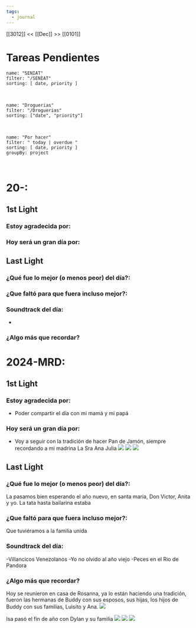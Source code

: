 ```yaml
---
tags:
  - journal
---
```

[[3012]]  <<  [[Dec]]  >> [[0101]]  

# Tareas Pendientes

```todoist
name: "SENIAT"
filter: "/SENIAT"
sorting: [ date, priority ]
```

<br/>

```todoist
name: "Droguerias"
filter: "/Droguerias"
sorting: ["date", "priority"]
```

<br/>

```todoist
name: "Por hacer"
filter: " today | overdue "
sorting: [ date, priority ]
groupBy: project
```

<br/>


# 20-:
## 1st Light
### Estoy agradecida por: 

### Hoy será un gran día por:

## Last Light
### ¿Qué fue lo mejor (o menos peor) del día?:

### ¿Que faltó para que fuera incluso mejor?:
### Soundtrack del día:
-
### ¿Algo más que recordar?




# 2024-MRD:
## 1st Light
### Estoy agradecida por: 
* Poder compartir el día con mi mamá y mi papá
### Hoy será un gran día por:
- Voy a seguir con la tradición de hacer Pan de Jamón, siempre recordando a mi madrina La Sra Ana Julia
[![](2024-12-31_google-photo_154142.jpg)](https://photos.google.com/lr/photo/AKD7cQIyZmuT80W5hZ449Fvwc-nafcOWwvToWaWbpWo9wI2h-YXqTDo7jR-_-wpXODhK-erjW9DZIhyGabvg0TDEH61AgWef7Q) 
[![](2024-12-31_google-photo_215516.jpg)](https://photos.google.com/lr/photo/AKD7cQIBPOpMIcaj8Q6_y8acJT4czIxJ2cBjHUp6HsFRKJcTa_Z8TxfpiY5BVVkJytB9JvC2zifby39dZqXA2rD_rJbIV9xEzg) 
[![](2024-12-31_google-photo_215523.jpg)](https://photos.google.com/lr/photo/AKD7cQIJ4ten7vrA18V81LWnZvyGESGmDAkpTOMDvKuxcCWudb2IfO0nnMPdBa1rzrdZJr4VkzAQ9unIJsx0n2m9YXwXRqOSfA) 
## Last Light
### ¿Qué fue lo mejor (o menos peor) del día?:
La pasamos bien esperando el año nuevo, en santa maria, Don Victor, Anita y yo. La tata hasta bailarina estaba 
### ¿Que faltó para que fuera incluso mejor?:
Que tuviéramos a la familia unida
### Soundtrack del día:
-Villancicos Venezolanos
-Yo no olvido al año viejo
-Peces en el Rio de Pandora
### ¿Algo más que recordar?
Hoy se reunieron en casa de Rosanna, ya lo están haciendo una tradición, fueron las hermanas de Buddy con sus esposos, sus hijas, los hijos de Buddy con sus familias, Luisito y Ana.
[![](2025-01-01_google-photo_065012.jpg)](https://photos.google.com/lr/photo/AKD7cQJ6r866VGc9P46JkQhJHHK88MBRpQELZ4lW4EdBJhEcTBQjq6GrOLYK3v60WMg45zgr9yUL7pS0TQLaSSvvM34EC772oA) 

Isa pasó el fin de año con Dylan y su familia 
[![](2025-01-14_google-photo_222514.jpg)](https://photos.google.com/lr/photo/AKD7cQLhu1Ej9K9L3iixFdRT7yhMY1RlFEfq1WQ28o8ZR9HUzZ0cXIH8J0t9CY8B8uLtDCLu5hWGnqp6JnCSkvUJyck70bGYhw) 
[![](2025-01-14_google-photo_222533.jpg)](https://photos.google.com/lr/photo/AKD7cQJD2ZXVW6htUTfcRwTOsOj3ZnK4HfadZlFW-Wu1hGV5fwR8C11kDK5O-xqszIzRzVDYoNZoztCsHrUP5fZ5XQB_Ofs9mw) [![](2025-01-14_google-photo_222603.jpg)](https://photos.google.com/lr/photo/AKD7cQIvo_V5fL8FeX9JEAdK-Tjp48YFQQJHvslrLj3Ms1bF3HoUzbAs1WHbzel22dcSlAZ5S0oGkGGTWdK8SD_Yo6bEwjzFow) 
